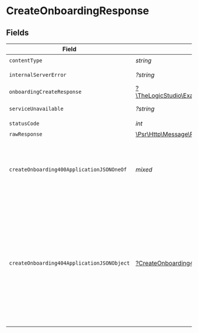 # CreateOnboardingResponse


## Fields

| Field                                                                                                                                                                                            | Type                                                                                                                                                                                             | Required                                                                                                                                                                                         | Description                                                                                                                                                                                      |
| ------------------------------------------------------------------------------------------------------------------------------------------------------------------------------------------------ | ------------------------------------------------------------------------------------------------------------------------------------------------------------------------------------------------ | ------------------------------------------------------------------------------------------------------------------------------------------------------------------------------------------------ | ------------------------------------------------------------------------------------------------------------------------------------------------------------------------------------------------ |
| `contentType`                                                                                                                                                                                    | *string*                                                                                                                                                                                         | :heavy_check_mark:                                                                                                                                                                               | N/A                                                                                                                                                                                              |
| `internalServerError`                                                                                                                                                                            | *?string*                                                                                                                                                                                        | :heavy_minus_sign:                                                                                                                                                                               | **Internal Server Error**<br/>                                                                                                                                                                   |
| `onboardingCreateResponse`                                                                                                                                                                       | [?\TheLogicStudio\ExactPayments\Models\Shared\OnboardingCreateResponse](../../models/shared/OnboardingCreateResponse.md)                                                                         | :heavy_minus_sign:                                                                                                                                                                               | **Created**                                                                                                                                                                                      |
| `serviceUnavailable`                                                                                                                                                                             | *?string*                                                                                                                                                                                        | :heavy_minus_sign:                                                                                                                                                                               | **Service Unavailable**<br/>                                                                                                                                                                     |
| `statusCode`                                                                                                                                                                                     | *int*                                                                                                                                                                                            | :heavy_check_mark:                                                                                                                                                                               | N/A                                                                                                                                                                                              |
| `rawResponse`                                                                                                                                                                                    | [\Psr\Http\Message\ResponseInterface](https://www.php-fig.org/psr/psr-7/#33-psrhttpmessageresponseinterface)                                                                                     | :heavy_minus_sign:                                                                                                                                                                               | N/A                                                                                                                                                                                              |
| `createOnboarding400ApplicationJSONOneOf`                                                                                                                                                        | *mixed*                                                                                                                                                                                          | :heavy_minus_sign:                                                                                                                                                                               | **Bad Request**\<br/>\<br/>The request body contains a malformed request or is incomplete.<br/>                                                                                                  |
| `createOnboarding404ApplicationJSONObject`                                                                                                                                                       | [?CreateOnboarding404ApplicationJSON](../../models/operations/CreateOnboarding404ApplicationJSON.md)                                                                                             | :heavy_minus_sign:                                                                                                                                                                               | **Not Found**\<br/>\<br/>When you'll get `404 Not Found` response:<br/>- The default Workflow doesn't exist.<br/>- The system token associated to the Workflow doesn't exist.<br/>- The Organization doesn't exist.<br/> |
